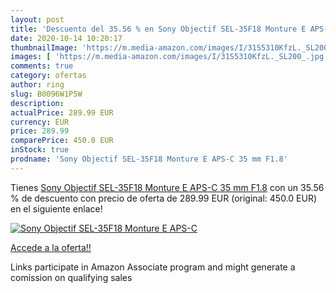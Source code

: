 ```yaml
---
layout: post
title: 'Descuento del 35.56 % en Sony Objectif SEL-35F18 Monture E APS-C '
date: 2020-10-14 10:20:17
thumbnailImage: 'https://m.media-amazon.com/images/I/31S5310KfzL._SL200_.jpg'
images: [ 'https://m.media-amazon.com/images/I/31S5310KfzL._SL200_.jpg' ]
comments: true
category: ofertas
author: ring
slug: B0096W1P5W
description:
actualPrice: 289.99 EUR
currency: EUR
price: 289.99
comparePrice: 450.0 EUR
inStock: true
prodname: 'Sony Objectif SEL-35F18 Monture E APS-C 35 mm F1.8'
---
```


Tienes [Sony Objectif SEL-35F18 Monture E APS-C 35 mm F1.8](https://www.amazon.fr/dp/B0096W1P5W/?tag=tolees0d-21) con un 35.56 % de descuento con precio de oferta de 289.99 EUR (original: 450.0 EUR) en el siguiente enlace!

[![Sony Objectif SEL-35F18 Monture E APS-C ](https://m.media-amazon.com/images/I/31S5310KfzL._SL200_.jpg)](https://www.amazon.fr/dp/B0096W1P5W/?tag=tolees0d-21)

[Accede a la oferta!!](https://www.amazon.fr/dp/B0096W1P5W/?tag=tolees0d-21)

Links participate in Amazon Associate program and might generate a comission on qualifying sales


